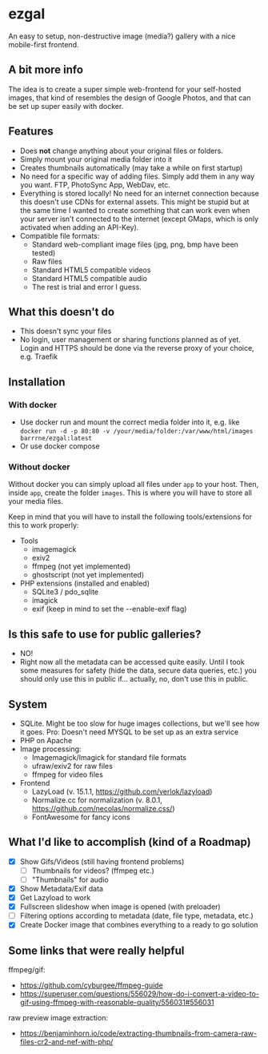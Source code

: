 # ezgal
An easy to setup, non-destructive image (media?) gallery with a nice mobile-first frontend.

## A bit more info
The idea is to create a super simple web-frontend for your self-hosted images, that kind of resembles the design of Google Photos, and that can be set up super easily with docker. 

## Features
* Does **not** change anything about your original files or folders.
* Simply mount your original media folder into it
* Creates thumbnails automatically (may take a while on first startup)
* No need for a specific way of adding files. Simply add them in any way you want. FTP, PhotoSync App, WebDav, etc.
* Everything is stored locally! No need for an internet connection because this doesn't use CDNs for external assets. This might be stupid but at the same time I wanted to create something that can work even when your server isn't connected to the internet (except GMaps, which is only activated when adding an API-Key).
* Compatible file formats: 
  * Standard web-compliant image files (jpg, png, bmp have been tested)
  * Raw files
  * Standard HTML5 compatible videos
  * Standard HTML5 compatible audio
  * The rest is trial and error I guess.

## What this doesn't do

* This doesn't sync your files
* No login, user management or sharing functions planned as of yet. Login and HTTPS should be done via the reverse proxy of your choice, e.g. Traefik

## Installation

### With docker

- Use docker run and mount the correct media folder into it, e.g. like
  `docker run -d -p 80:80 -v /your/media/folder:/var/www/html/images barrrne/ezgal:latest`
- Or use docker compose

### Without docker

Without docker you can simply upload all files under `app` to your host. Then, inside `app`, create the folder `images`. This is where you will have to store all your media files.

Keep in mind that you will have to install the following tools/extensions for this to work properly:

* Tools
  * imagemagick
  * exiv2
  * ffmpeg (not yet implemented)
  * ghostscript (not yet implemented)
* PHP extensions (installed and enabled)
  * SQLite3 / pdo_sqlite
  * imagick
  * exif (keep in mind to set the --enable-exif flag)

 ## Is this safe to use for public galleries?
 * NO!
 * Right now all the metadata can be accessed quite easily. Until I took some measures for safety (hide the data, secure data queries, etc.) you should only use this in public if... actually, no, don't use this in public.

## System

* SQLite. Might be too slow for huge images collections, but we'll see how it goes. Pro: Doesn't need MYSQL to be set up as an extra service
* PHP on Apache
* Image processing:
  * Imagemagick/Imagick for standard file formats
  * ufraw/exiv2 for raw files
  * ffmpeg for video files
* Frontend
  * LazyLoad (v. 15.1.1, https://github.com/verlok/lazyload)
  * Normalize.cc for normalization (v. 8.0.1, https://github.com/necolas/normalize.css/)
  * FontAwesome for fancy icons

## What I'd like to accomplish (kind of a Roadmap)

- [x] Show Gifs/Videos (still having frontend problems)
  - [ ] Thumbnails for videos? (ffmpeg etc.)
  - [ ] "Thumbnails" for audio
- [x] Show Metadata/Exif data
- [x] Get Lazyload to work
- [x] Fullscreen slideshow when image is opened (with preloader)
- [ ] Filtering options according to metadata (date, file type, metadata, etc.)
- [x] Create Docker image that combines everything to a ready to go solution

## Some links that were really helpful

ffmpeg/gif: 

* https://github.com/cyburgee/ffmpeg-guide
* https://superuser.com/questions/556029/how-do-i-convert-a-video-to-gif-using-ffmpeg-with-reasonable-quality/556031#556031

raw preview image extraction:

* https://benjaminhorn.io/code/extracting-thumbnails-from-camera-raw-files-cr2-and-nef-with-php/